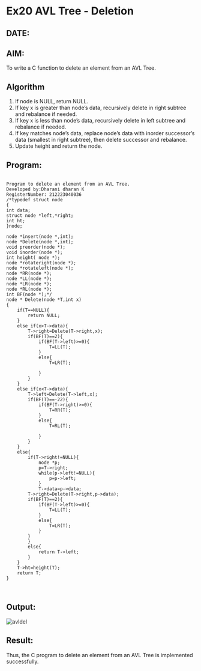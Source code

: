 # Ex20 AVL Tree - Deletion
## DATE:
## AIM:
To write a C function to delete an element from an AVL Tree.
## Algorithm
1. If node is NULL, return NULL.
2. If key x is greater than node’s data, recursively delete in right subtree and rebalance if needed.
3. If key x is less than node’s data, recursively delete in left subtree and rebalance if needed.
4. If key matches node’s data, replace node’s data with inorder successor’s data (smallest in right subtree), then delete 
   successor and rebalance.
5. Update height and return the node.

## Program:
```

Program to delete an element from an AVL Tree.
Developed by:Dharani dharan K
RegisterNumber: 212223040036
/*typedef struct node
{
int data;
struct node *left,*right;
int ht;
}node;
 
node *insert(node *,int);
node *Delete(node *,int);
void preorder(node *);
void inorder(node *);
int height( node *);
node *rotateright(node *);
node *rotateleft(node *);
node *RR(node *);
node *LL(node *);
node *LR(node *);
node *RL(node *);
int BF(node *);*/
node * Delete(node *T,int x)
{
    if(T==NULL){
        return NULL;
    }
    else if(x>T->data){
        T->right=Delete(T->right,x);
        if(BF(T)==2){
            if(BF(T->left)>=0){
                T=LL(T);
            }
            else{
                T=LR(T);
                
            }
        }
    }
    else if(x<T->data){
        T->left=Delete(T->left,x);
        if(BF(T)==-22){
            if(BF(T->right)>=0){
                T=RR(T);
            }
            else{
                T=RL(T);
                
            }
        }
    }
    else{
        if(T->right!=NULL){
            node *p;
            p=T->right;
            while(p->left!=NULL){
                p=p->left;
            }
            T->data=p->data;
        T->right=Delete(T->right,p->data);
        if(BF(T)==2){
            if(BF(T->left)>=0){
                T=LL(T);
            }
            else{
                T=LR(T);
            }
        }
        }
        else{
            return T->left;
        }
    }
    T->ht=height(T);
    return T;
}



```

## Output:
![avldel](https://github.com/user-attachments/assets/bfdbfb34-3f32-4a8e-b5fb-e734dab8bc64)


## Result:
Thus, the C program to delete an element from an AVL Tree is implemented successfully.
